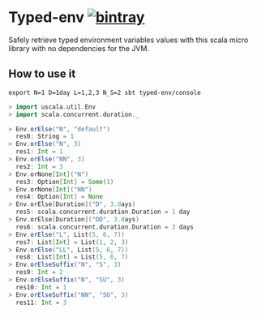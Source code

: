 # Typed-env [![bintray](https://api.bintray.com/packages/albertpastrana/maven/uscala-typed-env/images/download.svg) ](https://bintray.com/albertpastrana/maven/uscala-typed-env/_latestVersion)

Safely retrieve typed environment variables values with this scala micro library with no dependencies for the JVM.

## How to use it

```
export N=1 D=1day L=1,2,3 N_S=2 sbt typed-env/console
```

```scala
> import uscala.util.Env
> import scala.concurrent.duration._

> Env.orElse("N", "default")
  res0: String = 1
> Env.orElse("N", 3)
  res1: Int = 1
> Env.orElse("NN", 3)
  res2: Int = 3
> Env.orNone[Int]("N")
  res3: Option[Int] = Some(1)
> Env.orNone[Int]("NN")
  res4: Option[Int] = None
> Env.orElse[Duration]("D", 3.days)
  res5: scala.concurrent.duration.Duration = 1 day
> Env.orElse[Duration]("DD", 3.days)
  res6: scala.concurrent.duration.Duration = 3 days
> Env.orElse("L", List(5, 6, 7))
  res7: List[Int] = List(1, 2, 3)
> Env.orElse("LL", List(5, 6, 7))
  res8: List[Int] = List(5, 6, 7)
> Env.orElseSuffix("N", "S", 3)
  res9: Int = 2
> Env.orElseSuffix("N", "SU", 3)
  res10: Int = 1
> Env.orElseSuffix("NN", "SU", 3)
  res11: Int = 3
```
